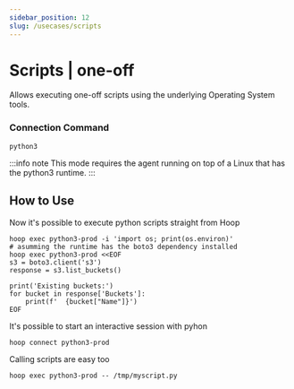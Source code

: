 ```yaml
---
sidebar_position: 12
slug: /usecases/scripts
---
```


# Scripts | one-off

Allows executing one-off scripts using the underlying Operating System tools.

### Connection Command

```shell
python3
```

:::info note
This mode requires the agent running on top of a Linux that has the python3 runtime.
:::

## How to Use

Now it's possible to execute python scripts straight from Hoop

```shell
hoop exec python3-prod -i 'import os; print(os.environ)'
# asumming the runtime has the boto3 dependency installed
hoop exec python3-prod <<EOF
s3 = boto3.client('s3')
response = s3.list_buckets()

print('Existing buckets:')
for bucket in response['Buckets']:
    print(f'  {bucket["Name"]}')
EOF
```

It's possible to start an interactive session with pyhon

```shell
hoop connect python3-prod
```

Calling scripts are easy too

```shell
hoop exec python3-prod -- /tmp/myscript.py
```
